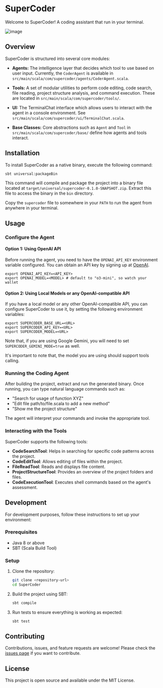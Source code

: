 # SuperCoder

Welcome to SuperCoder! A coding assistant that run in your terminal.

![image](https://github.com/user-attachments/assets/201d7b80-9fa0-43f0-a775-46fe7640ee5e)

## Overview

SuperCoder is structured into several core modules:

- **Agents:** The intelligence layer that decides which tool to use based on user input. Currently, the `CoderAgent` is available in `src/main/scala/com/supercoder/agents/CoderAgent.scala`.

- **Tools:** A set of modular utilities to perform code editing, code search, file reading, project structure analysis, and command execution. These are located in `src/main/scala/com/supercoder/tools/`.

- **UI:** The TerminalChat interface which allows users to interact with the agent in a console environment. See `src/main/scala/com/supercoder/ui/TerminalChat.scala`.

- **Base Classes:** Core abstractions such as `Agent` and `Tool` in `src/main/scala/com/supercoder/base/` define how agents and tools interact.

## Installation

To install SuperCoder as a native binary, execute the following command:

```bash
sbt universal:packageBin
```

This command will compile and package the project into a binary file located at `target/universal/supercoder-0.1.0-SNAPSHOT.zip`. Extract this file to access the binary in the `bin` directory.

Copy the `supercoder` file to somewhere in your `PATH` to run the agent from anywhere in your terminal.

## Usage

### Configure the Agent

#### Option 1: Using OpenAI API
Before running the agent, you need to have the `OPENAI_API_KEY` environment variable configured. You can obtain an API key by signing up at [OpenAI](https://platform.openai.com/).

```shell
export OPENAI_API_KEY=<API_KEY>
export OPENAI_MODEL=<MODEL> # default to "o3-mini", so watch your wallet
```

#### Option 2: Using Local Models or any OpenAI-compatible API
If you have a local model or any other OpenAI-compatible API, you can configure SuperCoder to use it, by setting the following environment variables:

```shell
export SUPERCODER_BASE_URL=<URL>
export SUPERCODER_API_KEY=<URL>
export SUPERCODER_MODEL=<URL>
```

Note that, if you are using Google Gemini, you will need to set `SUPERCODER_GEMINI_MODE=true` as well.

It's important to note that, the model you are using should support tools calling.

### Running the Coding Agent

After building the project, extract and run the generated binary. Once running, you can type natural language commands such as:

- "Search for usage of function XYZ"
- "Edit file path/to/file.scala to add a new method"
- "Show me the project structure"

The agent will interpret your commands and invoke the appropriate tool.

### Interacting with the Tools

SuperCoder supports the following tools:

- **CodeSearchTool**: Helps in searching for specific code patterns across the project.
- **CodeEditTool**: Allows editing of files within the project.
- **FileReadTool**: Reads and displays file content.
- **ProjectStructureTool**: Provides an overview of the project folders and files.
- **CodeExecutionTool**: Executes shell commands based on the agent's assessment.

## Development

For development purposes, follow these instructions to set up your environment:

### Prerequisites

- Java 8 or above
- SBT (Scala Build Tool)

### Setup

1. Clone the repository:
   ```bash
   git clone <repository-url>
   cd SuperCoder
   ```

2. Build the project using SBT:
   ```bash
   sbt compile
   ```

3. Run tests to ensure everything is working as expected:
   ```bash
   sbt test
   ```

## Contributing

Contributions, issues, and feature requests are welcome! Please check the [issues page](issues) if you want to contribute.

## License

This project is open source and available under the MIT License.
